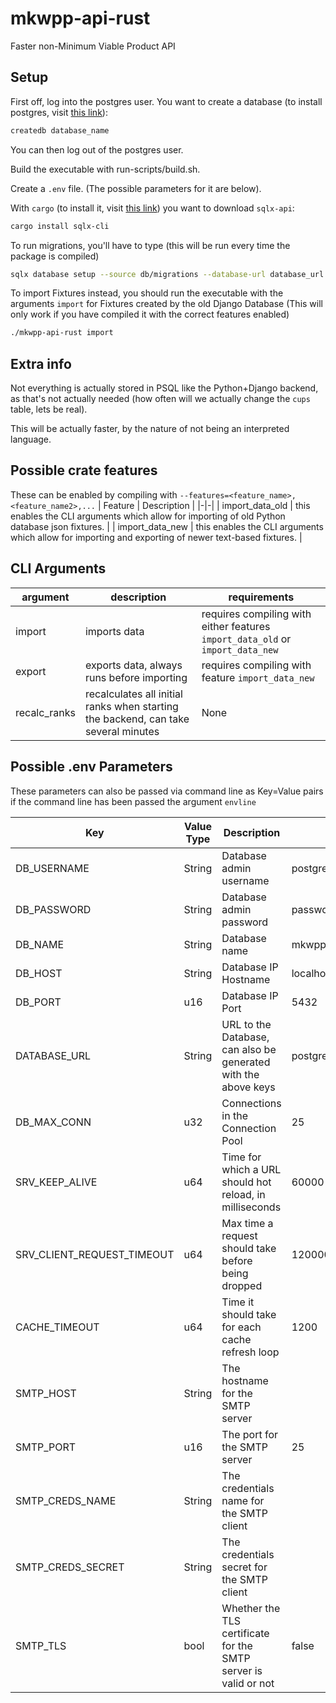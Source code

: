 # mkwpp-api-rust
Faster non-Minimum Viable Product API

## Setup
First off, log into the postgres user. You want to create a database (to install postgres, visit [this link](https://www.postgresql.org/download/)):
```bash
createdb database_name
```
You can then log out of the postgres user.

Build the executable with run-scripts/build.sh.

Create a `.env` file. (The possible parameters for it are below).

With `cargo` (to install it, visit [this link](https://rustup.rs/)) you want to download `sqlx-api`:
```bash
cargo install sqlx-cli
```

To run migrations, you'll have to type (this will be run every time the package is compiled)
```bash
sqlx database setup --source db/migrations --database-url database_url
```

To import Fixtures instead, you should run the executable with the arguments `import` for Fixtures created by the old Django Database (This will only work if you have compiled it with the correct features enabled)

```bash
./mkwpp-api-rust import
```

## Extra info
Not everything is actually stored in PSQL like the Python+Django backend, as that's not actually needed (how often will we actually change the `cups` table, lets be real).

This will be actually faster, by the nature of not being an interpreted language.

## Possible crate features
These can be enabled by compiling with `--features=<feature_name>,<feature_name2>,...`
| Feature | Description |
|-|-|
| import_data_old | this enables the CLI arguments which allow for importing of old Python database json fixtures. |
| import_data_new | this enables the CLI arguments which allow for importing and exporting of newer text-based fixtures. |

## CLI Arguments
| argument | description | requirements |
|-|-|-|
| import | imports data | requires compiling with either features `import_data_old` or `import_data_new` |
| export | exports data, always runs before importing | requires compiling with feature `import_data_new` |
| recalc_ranks | recalculates all initial ranks when starting the backend, can take several minutes | None |

## Possible .env Parameters
These parameters can also be passed via command line as Key=Value pairs if the command line has been passed the argument `envline`

| Key | Value Type | Description | Default |
|-|-|-|-|
| DB_USERNAME | String | Database admin username | postgres |
| DB_PASSWORD | String | Database admin password | password |
| DB_NAME | String | Database name | mkwppdb |
| DB_HOST | String | Database IP Hostname | localhost |
| DB_PORT | u16 | Database IP Port | 5432 |
| DATABASE_URL | String | URL to the Database, can also be generated with the above keys | postgres://postgres:password@localhost:5432/mkwppdb |
| DB_MAX_CONN | u32 | Connections in the Connection Pool | 25 |
| SRV_KEEP_ALIVE | u64 | Time for which a URL should hot reload, in milliseconds | 60000 |
| SRV_CLIENT_REQUEST_TIMEOUT | u64 | Max time a request should take before being dropped | 120000 |
| CACHE_TIMEOUT | u64 | Time it should take for each cache refresh loop | 1200 |
| SMTP_HOST | String | The hostname for the SMTP server |  |
| SMTP_PORT | u16 | The port for the SMTP server | 25 |
| SMTP_CREDS_NAME | String | The credentials name for the SMTP client |  |
| SMTP_CREDS_SECRET | String | The credentials secret for the SMTP client |  |
| SMTP_TLS | bool | Whether the TLS certificate for the SMTP server is valid or not | false |
